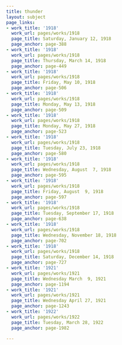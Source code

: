 ```yaml
---
title: thunder
layout: subject
page_links:
- work_title: '1918'
  work_url: pages/works/1918
  page_title: Saturday, January 12, 1918
  page_anchor: page-388
- work_title: '1918'
  work_url: pages/works/1918
  page_title: Thursday, March 14, 1918
  page_anchor: page-449
- work_title: '1918'
  work_url: pages/works/1918
  page_title: Friday, May 10, 1918
  page_anchor: page-506
- work_title: '1918'
  work_url: pages/works/1918
  page_title: Monday, May 13, 1918
  page_anchor: page-509
- work_title: '1918'
  work_url: pages/works/1918
  page_title: Monday, May 27, 1918
  page_anchor: page-523
- work_title: '1918'
  work_url: pages/works/1918
  page_title: Tuesday, July 23, 1918
  page_anchor: page-580
- work_title: '1918'
  work_url: pages/works/1918
  page_title: Wednesday, August  7, 1918
  page_anchor: page-595
- work_title: '1918'
  work_url: pages/works/1918
  page_title: Friday, August  9, 1918
  page_anchor: page-597
- work_title: '1918'
  work_url: pages/works/1918
  page_title: Tuesday, September 17, 1918
  page_anchor: page-638
- work_title: '1918'
  work_url: pages/works/1918
  page_title: Wednesday, November 18, 1918
  page_anchor: page-702
- work_title: '1918'
  work_url: pages/works/1918
  page_title: Saturday, December 14, 1918
  page_anchor: page-727
- work_title: '1921'
  work_url: pages/works/1921
  page_title: Wednesday March  9, 1921
  page_anchor: page-1194
- work_title: '1921'
  work_url: pages/works/1921
  page_title: Wednesday April 27, 1921
  page_anchor: page-1243
- work_title: '1922'
  work_url: pages/works/1922
  page_title: Tuesday, March 28, 1922
  page_anchor: page-1982

---
```

